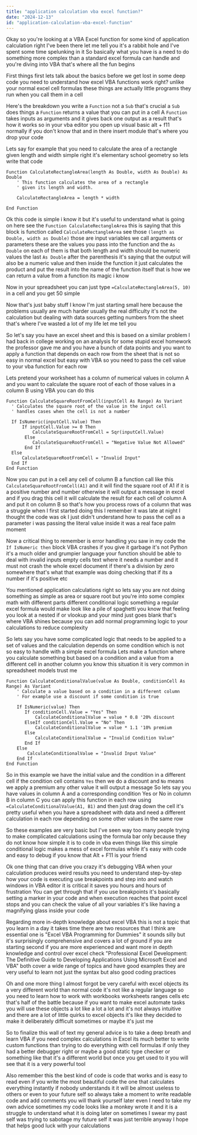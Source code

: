 ```yaml
---
title: "application calculation vba excel function?"
date: "2024-12-13"
id: "application-calculation-vba-excel-function"
---
```


Okay so you're looking at a VBA Excel function for some kind of application calculation right I've been there let me tell you it's a rabbit hole and I've spent some time spelunking in it So basically what you have is a need to do something more complex than a standard excel formula can handle and you're diving into VBA that's where all the fun begins

First things first lets talk about the basics before we get lost in some deep code you need to understand how excel VBA functions work right? unlike your normal excel cell formulas these things are actually little programs they run when you call them in a cell

Here's the breakdown you write a `Function` not a `Sub` that's crucial a `Sub` does things a `Function` returns a value that you can put in a cell A `Function` takes inputs as arguments and it gives back one output as a result that's how it works so in your vba editor you open up visual basic alt + f11 normally if you don't know that and in there insert module that's where you drop your code

Lets say for example that you need to calculate the area of a rectangle given length and width simple right it's elementary school geometry so lets write that code

```vba
Function CalculateRectangleArea(length As Double, width As Double) As Double
    ' This function calculates the area of a rectangle
    ' given its length and width.

    CalculateRectangleArea = length * width

End Function
```
Ok this code is simple i know it but it's useful to understand what is going on here see the `Function CalculateRectangleArea` this is saying that this block is function called `CalculateRectangleArea` see those `(length as Double, width as Double)` those are input variables we call arguments or parameters these are the values you pass into the function and the `As Double` on each of them is that both length and width should be numeric values the last `As Double` after the parenthesis it's saying that the output will also be a numeric value and then inside the function it just calculates the product and put the result into the name of the function itself that is how we can return a value from a function its magic i know

Now in your spreadsheet you can just type `=CalculateRectangleArea(5, 10)` in a cell and you get 50 simple

Now that's just baby stuff I know I'm just starting small here because the problems usually are much harder usually the real difficulty it's not the calculation but dealing with data sources getting numbers from the sheet that's where I've wasted a lot of my life let me tell you

So let's say you have an excel sheet and this is based on a similar problem I had back in college working on an analysis for some stupid excel homework the professor gave me and you have a bunch of data points and you want to apply a function that depends on each row from the sheet that is not so easy in normal excel but easy with VBA so you need to pass the cell value to your vba function for each row

Lets pretend your worksheet has a column of numerical values in column A and you want to calculate the square root of each of those values in a column B using VBA you can do this

```vba
Function CalculateSquareRootFromCell(inputCell As Range) As Variant
  ' Calculates the square root of the value in the input cell
  ' handles cases when the cell is not a number

  If IsNumeric(inputCell.Value) Then
      If inputCell.Value >= 0 Then
          CalculateSquareRootFromCell = Sqr(inputCell.Value)
       Else
          CalculateSquareRootFromCell = "Negative Value Not Allowed"
       End If
  Else
      CalculateSquareRootFromCell = "Invalid Input"
  End If
End Function

```

Now you can put in a cell any cell of column B a function call like this `CalculateSquareRootFromCell(A1)` and it will find the square root of A1 if it is a positive number and number otherwise it will output a message in excel and if you drag this cell it will calculate the result for each cell of column A and put it on column B so that's how you process rows of a column that was a struggle when I first started doing this I remember it was late at night I thought the code was ok I just didn't understand how to pass the cell as a parameter i was passing the literal value inside it was a real face palm moment

Now a critical thing to remember is error handling you saw in my code the `If IsNumeric then` block VBA crashes if you give it garbage it's not Python it's a much older and grumpier language your function should be able to deal with invalid inputs empty cells text where it needs a number and it must not crash the whole excel document if there's a division by zero somewhere that's what that example was doing checking that if its a number if it's positive etc

You mentioned application calculations right so lets say you are not doing something as simple as area or square root but you're into some complex math with different parts different conditional logic something a regular excel formula would make look like a pile of spaghetti you know that feeling you look at a nested if or vlookup and your mind just goes blank that's where VBA shines because you can add normal programming logic to your calculations to reduce complexity

So lets say you have some complicated logic that needs to be applied to a set of values and the calculation depends on some condition which is not so easy to handle with a simple excel formula Lets make a function where you calculate something but based on a condition and a value from a different cell in another column you know this situation it is very common in spreadsheet models trust me

```vba
Function CalculateConditionalValue(value As Double, conditionCell As Range) As Variant
    ' Calculate a value based on a condition in a different column
    ' For example use a discount if some condition is true

    If IsNumeric(value) Then
       If conditionCell.Value = "Yes" Then
           CalculateConditionalValue = value * 0.8 '20% discount
       ElseIf conditionCell.Value = "No" Then
           CalculateConditionalValue = value * 1.1 '10% premium
       Else
           CalculateConditionalValue = "Invalid Condition Value"
       End If
    Else
        CalculateConditionalValue = "Invalid Input Value"
    End If
End Function
```

So in this example we have the initial value and the condition in a different cell if the condition cell contains `Yes` then we do a discount and `No` means we apply a premium any other value it will output a message So lets say you have values in column A and a corresponding condition Yes or No in column B in column C you can apply this function in each row using `=CalculateConditionalValue(A1, B1)` and then just drag down the cell it's pretty useful when you have a spreadsheet with data and need a different calculation in each row depending on some other values in the same row

So these examples are very basic but I've seen way too many people trying to make complicated calculations using the formula bar only because they do not know how simple it is to code in vba even things like this simple conditional logic makes a mess of excel formulas while it's easy with code and easy to debug if you know that Alt + F11 is your friend

Ok one thing that can drive you crazy it's debugging VBA when your calculation produces weird results you need to understand step-by-step how your code is executing use breakpoints and step into and watch windows in VBA editor it is critical it saves you hours and hours of frustration You can get through that if you use breakpoints it's basically setting a marker in your code and when execution reaches that point excel stops and you can check the value of all your variables it's like having a magnifying glass inside your code

Regarding more in-depth knowledge about excel VBA this is not a topic that you learn in a day it takes time there are two resources that I think are essential one is "Excel VBA Programming for Dummies" it sounds silly but it's surprisingly comprehensive and covers a lot of ground if you are starting second if you are more experienced and want more in depth knowledge and control over excel check "Professional Excel Development: The Definitive Guide to Developing Applications Using Microsoft Excel and VBA" both cover a wide range of topics and have good examples they are very useful to learn not just the syntax but also good coding practices

Oh and one more thing I almost forgot be very careful with excel objects its a very different world than normal code it's not like a regular language so you need to learn how to work with workbooks worksheets ranges cells etc that's half of the battle because if you want to make excel automate tasks you will use these objects a lot like a lot a lot and it's not always intuitive and there are a lot of little quirks to excel objects it's like they decided to make it deliberately difficult sometimes or maybe it's just me

So to finalize this wall of text my general advice is to take a deep breath and learn VBA if you need complex calculations in Excel its much better to write custom functions than trying to do everything with cell formulas if only they had a better debugger right or maybe a good static type checker or something like that it's a different world but once you get used to it you will see that it is a very powerful tool

Also remember this the best kind of code is code that works and is easy to read even if you write the most beautiful code the one that calculates everything instantly if nobody understands it it will be almost useless to others or even to your future self so always take a moment to write readable code and add comments you will thank yourself later even I need to take my own advice sometimes my code looks like a monkey wrote it and it is a struggle to understand what it is doing later on sometimes I swear my past self was trying to sabotage my future self it was just terrible anyway I hope that helps good luck with your calculations
